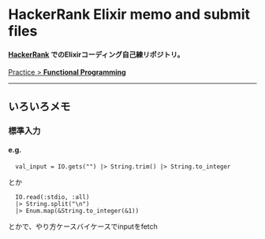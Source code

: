 # HackerRank Elixir memo and submit files

#### [__HackerRank__](https://www.hackerrank.com/dashboard) でのElixirコーディング自己練リポジトリ。

[Practice > __Functional Programming__](https://www.hackerrank.com/domains/fp?filters%5Bstatus%5D%5B%5D=unsolved)

---

## いろいろメモ

### 標準入力

#### e.g.

```
  val_input = IO.gets("") |> String.trim() |> String.to_integer
```

とか

```
  IO.read(:stdio, :all)
  |> String.split("\n")
  |> Enum.map(&String.to_integer(&1))
```

とかで、やり方ケースバイケースでinputをfetch